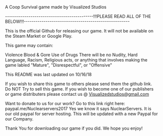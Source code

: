 A Coop Survival game made by Visualized Studios

---------------------------------------------!!!PLEASE READ ALL OF THE BELOW!!!------------------------------------------------------

This is the official Github for releasing our game. It will not be available on the Steam Market or Google Play.



This game may contain:

Violence
Blood & Gore
Use of Drugs
There will be no Nudity, Hard Language, Racism, Religious acts, or anything that involves making the game labled "Mature", "Disrespectful", or "Offensive"

This README was last updated on 10/16/18

If you wish to share this game to others please send them the github link. Do NOT Try to sell this game. If you wish to become one of our publishers or game distributers please contact us @ Visualizedstudios@gmail.com

Want to donate to us for our work? Go to this link right here: paypal.me/Nuclearservers2017 Yes we know it says NuclearServers. It is our old paypal for server hosting. This will be updated with a new Paypal for our Company.

Thank You for downloading our game if you did. We hope you enjoy!
